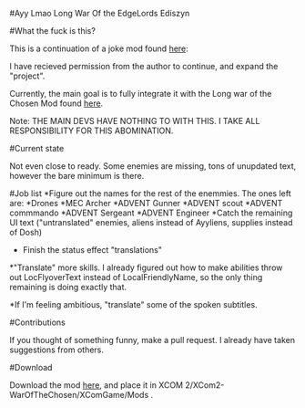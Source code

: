 #Ayy Lmao Long War Of the EdgeLords Ediszyn

#What the fuck is this?

This is a continuation of a joke mod found [here](https://steamcommunity.com/sharedfiles/filedetails/?id=1125601165&searchtext=ayy+lmao):

I have recieved permission from the author to continue, and expand the "project".

Currently, the main goal is to fully integrate it  with the Long war of the Chosen Mod found [here](https://github.com/long-war-2/lwotc).

Note: THE MAIN DEVS HAVE NOTHING TO WITH THIS. I TAKE ALL RESPONSIBILITY FOR THIS ABOMINATION.

#Current state

Not even close to ready. Some enemies are missing, tons of unupdated text, however the bare minimum is there.

#Job list
*Figure out the names for the rest of the enemmies. The ones left are:
        *Drones
        *MEC Archer
        *ADVENT Gunner
        *ADVENT scout
        *ADVENT commmando
        *ADVENT Sergeant
        *ADVENT Engineer
*Catch the remaining UI text ("untranslated" enemies, aliens instead of Ayyliens, supplies instead of Dosh)

* Finish the status effect "translations"

*"Translate" more skills. I already figured out how to make abilities throw out LocFlyoverText instead of LocalFriendlyName, so the only thing remaining is doing exactly that.

*If I'm feeling ambitious, "translate" some of the spoken subtitles.

#Contributions

If you thought of something funny, make a pull request. I already have taken suggestions from others.

#Download

Download the mod [here](https://www.dropbox.com/sh/udvedqv5smdbthv/AABxxQuWj5i4wfXLaGcRMNXva?dl=0), and place it in XCOM 2/XCom2-WarOfTheChosen/XComGame/Mods .
     
